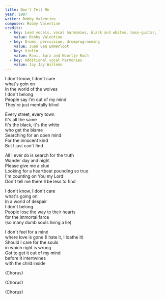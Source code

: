 ```yaml
---
title: Don't Tell Me
year: 1997
writer: Robby Valentine
composer: Robby Valentine
credits:
  - key: Lead vocals, vocal harmonies, black and whites, bass-guitar, lead, harmonic, acoustic and rhythm guitars, vocoder, drum programming and other noises.
    value: Robby Valentine
  - key: Drums, percussion, drumprogramming
    value: Juan van Emmerloot
  - key: Violin
    value: Rani, Sara and Noortje Koch
  - key: Additional vocal harmonies
    value: Jay Jay Willems
---
```


<p>I don't know, I don't care<br />
what's goin on<br />
In the world of the wolves<br />
I don't belong<br />
People say I'm out of my mind<br />
They're just mentally blind</p>

<p>Every street, every town<br />
It's all the same<br />
It's the black, it's the white<br />
who get the blame<br />
Searching for an open mind<br />
For the innocent kind<br />
But I just can't find</p>

<p>All I ever do is search for the truth<br />
Wander day and night<br />
Please give me a clue<br />
Looking for a heartbeat pounding so true<br />
I'm counting on You my Lord<br />
Don't tell me there'll be less to find</p>

<p>I don't know, I don't care<br />
what's going on<br />
In a world of despair<br />
I don't belong<br />
People lose the way to their hearts<br />
for the immortal farce<br />
(so many dumb souls living a lie)</p>

<p>I don't feel for a mind<br />
where love is gone (I hate it, I loathe it)<br />
Should I care for the souls<br />
in which right is wrong<br />
Got to get it out of my mind<br />
before it intertwines<br />
with the child inside</p>

<p>(Chorus)</p>

<p>(Chorus)</p>

<p>(Chorus)</p>